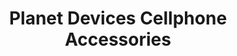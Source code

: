 ---
title: "Planet Devices Cellphone Accessories"
url: /tarlac/planet-devices-cellphone-accessories/
shop: Handy
---
